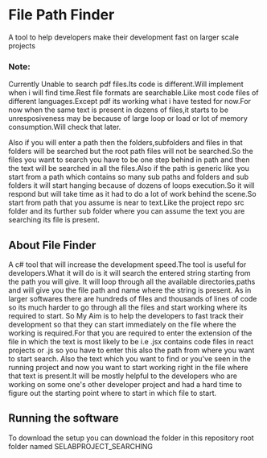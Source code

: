 # File Path Finder
A tool to help developers make their development fast on larger scale projects

### Note:
Currently Unable to search pdf files.Its code is different.Will implement when i will find time.Rest file formats are searchable.Like most code files of different languages.Except pdf its working what i have tested for now.For now when the same text is present in dozens of files,it starts to be unresposiveness may be because of large loop or load or lot of memory consumption.Will check that later.

Also if you will enter a path then the folders,subfolders and files in that folders will be searched but the root path files will not be searched.So the files you want to search you have to be one step behind in path and then the text will be searched in all the files.Also if the path is generic like you start from a path which contains so many sub paths and folders and sub folders it will start hanging because of dozens of loops execution.So it will respond but will take time as it had to do a lot of work behind the scene.So start from path that you assume is near to text.Like the project repo src folder and its further sub folder where you can assume the text you are searching its file is present.

## About File Finder
A c# tool that will increase the development speed.The tool is useful for developers.What it will do is it will search the entered string starting from the path you will give. It will loop through all the available directories,paths and will give you the file path and name where the string is present. As in larger softwares there are hundreds of files and thousands of lines of code so its much harder to go through all the files and start working where its required to start. So My Aim is to help the developers to fast track their development so that they can start immediately on the file where the working is required.For that you are required to enter the extension of the file in which the text is most likely to be i.e .jsx contains code files in react projects or .js so you have to enter this also the path from where you want to start search. Also the text which you want to find or you've seen in the running project and now you want to start working right in the file where that text is present.It will be mostly helpful to the developers who are working on some one's other developer project and had a hard time to figure out the starting point where to start in which file to start.

## Running the software
To download the setup you can download the folder in this repository root folder named  SELABPROJECT_SEARCHING 
